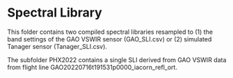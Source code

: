 # Spectral Library

This folder contains two compiled spectral libraries resampled to (1) the band settings of the GAO VSWIR sensor (GAO_SLI.csv) or (2) simulated Tanager sensor (Tanager_SLI.csv). 

The subfolder PHX2022 contains a single SLI derived from GAO VSWIR data from flight line GAO20220716t191531p0000_iacorn_refl_ort.
